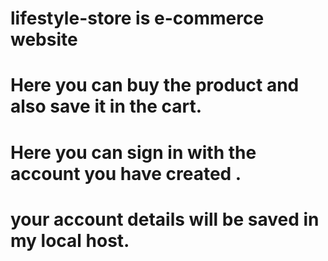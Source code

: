 # lifestyle-store is e-commerce website
# Here you can buy the product and also save it in the cart.
# Here you can sign in with the account you have created .
# your account details will be saved in my local host.
